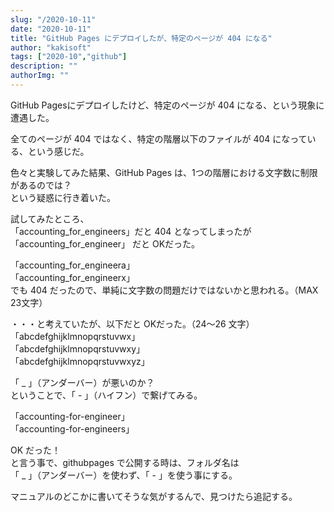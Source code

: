 ```yaml
---
slug: "/2020-10-11"
date: "2020-10-11"
title: "GitHub Pages にデプロイしたが、特定のページが 404 になる"
author: "kakisoft"
tags: ["2020-10","github"]
description: ""
authorImg: ""
---
```


GitHub Pagesにデプロイしたけど、特定のページが 404 になる、という現象に遭遇した。  

全てのページが 404 ではなく、特定の階層以下のファイルが 404 になっている、という感じだ。  

色々と実験してみた結果、GitHub Pages は、1つの階層における文字数に制限があるのでは？  
という疑惑に行き着いた。  

試してみたところ、  
「accounting_for_engineers」だと 404 となってしまったが  
「accounting_for_engineer」 だと OKだった。  

「accounting_for_engineera」  
「accounting_for_engineerx」  
でも 404 だったので、単純に文字数の問題だけではないかと思われる。（MAX 23文字）  

・・・と考えていたが、以下だと OKだった。（24～26 文字）  
「abcdefghijklmnopqrstuvwx」  
「abcdefghijklmnopqrstuvwxy」  
「abcdefghijklmnopqrstuvwxyz」  

「 _ 」（アンダーバー）が悪いのか？  
ということで、「 - 」（ハイフン）で繋げてみる。  

「accounting-for-engineer」  
「accounting-for-engineers」  

OK だった！  
と言う事で、githubpages で公開する時は、フォルダ名は  
「 _ 」（アンダーバー）を使わず、「 - 」を使う事にする。  

マニュアルのどこかに書いてそうな気がするんで、見つけたら追記する。  





